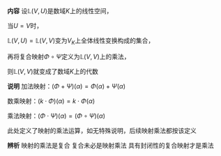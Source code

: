 **内容**
设$\mathbb L(V,U)$是数域$K$上的线性空间，

当$U=V$时，

$\mathbb L(V,U)=\mathbb L(V,V)$变为$V_K$上全体线性变换构成的集合，

再将复合映射$\Phi
\circ\Psi$定义为$\mathbb L(V,V)$上的乘法，

则$\mathbb L(V,V)$就变成了数域$K$上的代数

**说明**
加法映射：$(\Phi+\Psi)(\alpha)
=\Phi(\alpha)+\Psi(\alpha)$

数乘映射：$(k\cdot\Phi)(\alpha)
=k\cdot\Phi(\alpha)$

乘法映射：$(\Phi\cdot\Psi)(\alpha)
=(\Phi\circ\Psi)(\alpha)$

此处定义了映射的乘法运算，如无特殊说明，后续映射乘法都按该定义

**辨析**
映射的乘法是复合
复合未必是映射乘法
具有封闭性的复合映射才是乘法